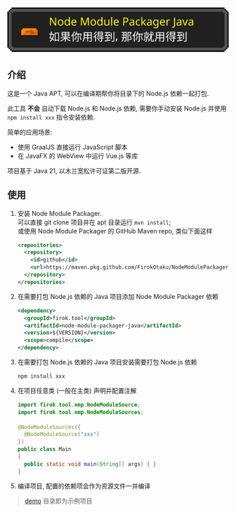 # ![logo](logo.svg "Node Module Packager Java")

## 介绍

这是一个 Java APT, 可以在编译期帮你将目录下的 Node.js 依赖一起打包.

此工具 **不会** 自动下载 Node.js 和 Node.js 依赖, 需要你手动安装 Node.js 并使用 `npm install xxx` 指令安装依赖.

简单的应用场景:

* 使用 GraalJS 直接运行 JavaScript 脚本
* 在 JavaFX 的 WebView 中运行 Vue.js 等库

项目基于 Java 21, 以木兰宽松许可证第二版开源.

## 使用

1. 安装 Node Module Packager.  
   可以直接 git clone 项目并在 apt 目录运行 `mvn install`;    
   或使用 Node Module Packager 的 GitHub Maven repo, 类似下面这样
   ```xml
   <repositories>
     <repository>
       <id>github</id>
       <url>https://maven.pkg.github.com/FirokOtaku/NodeModulePackagerJava</url>
     </repository>
   </repositories>
   ```
2. 在需要打包 Node.js 依赖的 Java 项目添加 Node Module Packager 依赖
   ```xml
   <dependency>
     <groupId>firok.tool</groupId>
     <artifactId>node-module-packager-java</artifactId>
     <version>${VERSION}</version>
     <scope>compile</scope>
   </dependency>
   ```
3. 在需要打包 Node.js 依赖的 Java 项目安装需要打包 Node.js 依赖
   ```bash
   npm install xxx
   ```
4. 在项目任意类 (一般在主类) 声明并配置注解
   ```java
   import firok.tool.nmp.NodeModuleSource;
   import firok.tool.nmp.NodeModuleSources;

   @NodeModuleSources({
     @NodeModuleSource("xxx")
   })
   public class Main
   {
     public static void main(String[] args) { }
   }
   ```
5. 编译项目, 配置的依赖项会作为资源文件一并编译

> [demo](demo) 目录即为示例项目
